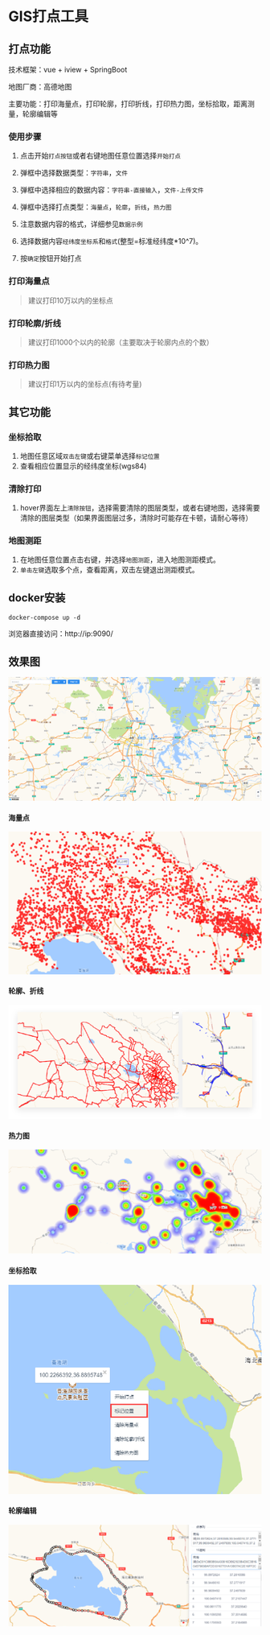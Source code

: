 #  GIS打点工具

## 打点功能
 
技术框架：vue + iview + SpringBoot

地图厂商：高德地图

主要功能：打印海量点，打印轮廓，打印折线，打印热力图，坐标拾取，距离测量，轮廓编辑等

### 使用步骤

1. 点击开始`打点按钮`或者右键地图任意位置选择`开始打点`

2. 弹框中选择数据类型：`字符串`，`文件`

3. 弹框中选择相应的数据内容：`字符串-直接输入`，`文件-上传文件`

4. 弹框中选择打点类型：`海量点`，`轮廓`，`折线`，`热力图`

5. 注意数据内容的格式，详细参见`数据示例`

6. 选择数据内容`经纬度坐标系`和`格式`(整型=标准经纬度*10^7)。

7. 按`确定`按钮开始打点


### 打印海量点
> 建议打印10万以内的坐标点

### 打印轮廓/折线
> 建议打印1000个以内的轮廓（主要取决于轮廓内点的个数）

### 打印热力图

> 建议打印1万以内的坐标点(有待考量)


## 其它功能 

### 坐标拾取 

1. 地图任意区域`双击左键`或右键菜单选择`标记位置`
2. 查看相应位置显示的经纬度坐标(wgs84)

### 清除打印 

1. hover界面左上`清除按钮`，选择需要清除的图层类型，或者右键地图，选择需要清除的图层类型（如果界面图层过多，清除时可能存在卡顿，请耐心等待）

### 地图测距
 
1. 在地图任意位置点击右键，并选择`地图测距`，进入地图测距模式。
2. `单击左键`选取多个点，查看距离，双击左键退出测距模式。

## docker安装

```shell
docker-compose up -d
```
浏览器直接访问：http://ip:9090/

## 效果图
![img.png](imgs/img.png)
#### 海量点
![img.png](imgs/points.png)
#### 轮廓、折线
![img.png](imgs/polygon.png)
#### 热力图
![img_1.png](imgs/heatmap.png)
#### 坐标拾取 
![img.png](imgs/pick.png)
#### 轮廓编辑
![img.png](imgs/edit.png)

